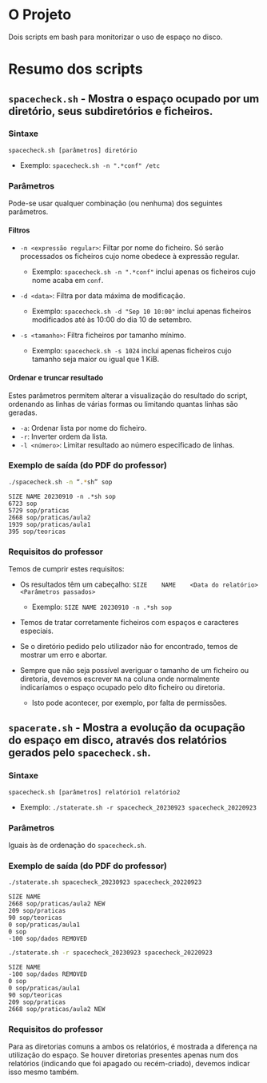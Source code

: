O Projeto
=========

Dois scripts em bash para monitorizar o uso de espaço no disco.


Resumo dos scripts
==================

## `spacecheck.sh` - Mostra o espaço ocupado por um diretório, seus subdiretórios e ficheiros.

### Sintaxe

`spacecheck.sh [parâmetros] diretório`

* Exemplo: `spacecheck.sh -n ".*conf" /etc`

### Parâmetros

Pode-se usar qualquer combinação (ou nenhuma) dos seguintes parâmetros.

#### Filtros

* `-n <expressão regular>`: Filtar por nome do ficheiro. Só serão processados os ficheiros cujo nome obedece à expressão regular.
    * Exemplo: `spacecheck.sh -n ".*conf"` inclui apenas os ficheiros cujo nome acaba em `conf`.

* `-d <data>`: Filtra por data máxima de modificação.
    * Exemplo: `spacecheck.sh -d "Sep 10 10:00"` inclui apenas ficheiros modificados até às 10:00 do dia 10 de setembro.

* `-s <tamanho>`: Filtra ficheiros por tamanho mínimo.
    * Exemplo: `spacecheck.sh -s 1024` inclui apenas ficheiros cujo tamanho seja maior ou igual que 1 KiB.


#### Ordenar e truncar resultado

Estes parâmetros permitem alterar a visualização do resultado do script, ordenando as linhas de várias formas ou limitando quantas linhas são geradas.

* `-a`: Ordenar lista por nome do ficheiro.
* `-r`: Inverter ordem da lista.
* `-l <número>`: Limitar resultado ao número especificado de linhas.

### Exemplo de saída (do PDF do professor)

```bash
./spacecheck.sh -n “.*sh” sop
```
```
SIZE NAME 20230910 -n .*sh sop
6723 sop
5729 sop/praticas
2668 sop/praticas/aula2
1939 sop/praticas/aula1
395 sop/teoricas
```

### Requisitos do professor

Temos de cumprir estes requisitos:

* Os resultados têm um cabeçalho: `SIZE    NAME    <Data do relatório> <Parâmetros passados>`
    * Exemplo: `SIZE NAME 20230910 -n .*sh sop`
    
* Temos de tratar corretamente ficheiros com espaços e caracteres especiais.

* Se o diretório pedido pelo utilizador não for encontrado, temos de mostrar um erro e abortar.

* Sempre que não seja possível averiguar o tamanho de um ficheiro ou diretoria, devemos escrever `NA` na coluna onde normalmente indicaríamos o espaço ocupado pelo dito ficheiro ou diretoria.
    * Isto pode acontecer, por exemplo, por falta de permissões.



## `spacerate.sh` - Mostra a evolução da ocupação do espaço em disco, através dos relatórios gerados pelo `spacecheck.sh`.

### Sintaxe

`spacecheck.sh [parâmetros] relatório1 relatório2`

* Exemplo: `./staterate.sh -r spacecheck_20230923 spacecheck_20220923`

### Parâmetros

Iguais às de ordenação do `spacecheck.sh`.

### Exemplo de saída (do PDF do professor)


```bash
./staterate.sh spacecheck_20230923 spacecheck_20220923
```
```
SIZE NAME
2668 sop/praticas/aula2 NEW
209 sop/praticas
90 sop/teoricas
0 sop/praticas/aula1
0 sop
-100 sop/dados REMOVED
```


```bash
./staterate.sh -r spacecheck_20230923 spacecheck_20220923
```
```
SIZE NAME
-100 sop/dados REMOVED
0 sop
0 sop/praticas/aula1
90 sop/teoricas
209 sop/praticas
2668 sop/praticas/aula2 NEW
```

### Requisitos do professor

Para as diretorias comuns a ambos os relatórios, é mostrada a diferença na utilização do espaço. Se houver diretorias presentes apenas num dos relatórios (indicando que foi apagado ou recém-criado), devemos indicar isso mesmo também.
